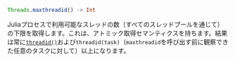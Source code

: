 ```julia
Threads.maxthreadid() -> Int
```

Juliaプロセスで利用可能なスレッドの数（すべてのスレッドプールを通じて）の下限を取得します。これは、アトミック取得セマンティクスを持ちます。結果は常に[`threadid()`](@ref)および`threadid(task)`（`maxthreadid`を呼び出す前に観察できた任意のタスクに対して）以上になります。
